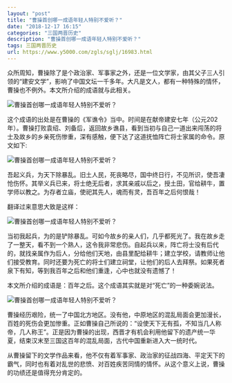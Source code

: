 ```yaml
---
layout: "post"
title: "曹操首创哪一成语年轻人特别不爱听？"
date: "2018-12-17 16:15"
categories: "三国两晋历史"
description: "曹操首创哪一成语年轻人特别不爱听？"
tags: 三国两晋历史
url: https://www.y5000.com/zgls/sglj/16983.html
---
```






众所周知，曹操除了是个政治家、军事家之外，还是一位文学家，由其父子三人引领的“建安文学”，影响了中国文坛一千多年。大凡是文人，都有一种特殊的情怀，曹操也不例外。本文所介绍的成语就与此相关。

![曹操首创哪一成语年轻人特别不爱听？](/uploads/allimg/170315/6-1F315093254O1.JPG)

这个成语的出处是在曹操的《军谯令》当中。时间是在献帝建安七年（公元202年）。曹操打败袁绍、刘备后，返回故乡谯县，看到当初与自己一道出来闯荡的将士及故乡的乡亲死伤惨重，深有感触，便下达了这道抚恤阵亡将士家属的命令。原文如下:

![曹操首创哪一成语年轻人特别不爱听？](/uploads/allimg/170315/6-1F315093335J7.JPG)

吾起义兵，为天下除暴乱。旧土人民，死丧略尽，国中终日行，不见所识，使吾凄怆伤怀。其举义兵已来，将士绝无后者，求其亲戚以后之，授土田，官给耕牛，置学师以教之。为存者立庙，使祀其先人，魂而有灵，吾百年之后何恨哉！

翻译过来意思大致是这样：

![曹操首创哪一成语年轻人特别不爱听？](/uploads/allimg/170315/6-1F3150934042c.JPG)

当初我起兵，为的是铲除暴乱。可如今故乡的亲人们，几乎都死光了。我在故乡走了一整天，看不到一个熟人，这令我非常悲伤。自起兵以来，阵亡将士没有后代的，就找亲属作为后人，分给他们天地，由县里配给耕牛；建立学校，请教师让他们接受教育。同时还要为死亡的将士们建立祠堂，让他们的后人去拜祭。如果死者泉下有知，等到我百年之后和他们重逢，心中也就没有遗憾了！

本文所介绍的成语是：百年之后。这个成语其实就是对“死亡”的一种委婉说法。

![曹操首创哪一成语年轻人特别不爱听？](/uploads/allimg/170315/6-1F31509352TW.JPG)

曹操经历艰险，统一了中国北方地区。没有他，中原地区的混乱局面会更加漫长，百姓的死伤会更加惨重。正如曹操自己所说的：“设使天下无有孤，不知当几人称帝，几人称王”。正是因为曹操的出现，西晋才有机会利用他留下的遗产统一华夏，结束汉末至三国这百年的混乱局面，古代中国重新进入大一统时代。

从曹操留下的文学作品来看，他不仅有着军事家、政治家的征战四海、平定天下的霸气，同时也有着对乱世的悲愤、对百姓疾苦同情的情怀。从这个意义上说，曹操的功绩还是值得充分肯定的。
